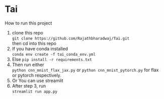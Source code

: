 # Tai

How to run this project
1. clone this repo <br> `git clone https://github.com/Rajathbharadwaj/Tai.git` <br>then cd into this repo
2. If you have conda installed <br>
   ```conda env create -f tai_conda_env.yml```
3. Else 
   ```pip install -r requirements.txt```
4. Then run either <br> `python cnn_mnist_flax_jax.py` or `python cnn_mnist_pytorch.py` for flax or pytorch respectively.
5. Or You can use streamlit
6. After step 3, run <br> `streamlit run app.py`
